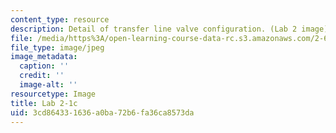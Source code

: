 ```yaml
---
content_type: resource
description: Detail of transfer line valve configuration. (Lab 2 image)
file: /media/https%3A/open-learning-course-data-rc.s3.amazonaws.com/2-672-project-laboratory-spring-2009/3cd864331636a0ba72b6fa36ca8573da_lab21c.jpg
file_type: image/jpeg
image_metadata:
  caption: ''
  credit: ''
  image-alt: ''
resourcetype: Image
title: Lab 2-1c
uid: 3cd86433-1636-a0ba-72b6-fa36ca8573da
---
```

